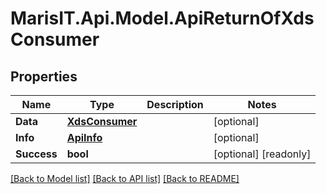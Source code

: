 
# MarisIT.Api.Model.ApiReturnOfXdsConsumer

## Properties

Name | Type | Description | Notes
------------ | ------------- | ------------- | -------------
**Data** | [**XdsConsumer**](XdsConsumer.md) |  | [optional] 
**Info** | [**ApiInfo**](ApiInfo.md) |  | [optional] 
**Success** | **bool** |  | [optional] [readonly] 

[[Back to Model list]](../README.md#documentation-for-models)
[[Back to API list]](../README.md#documentation-for-api-endpoints)
[[Back to README]](../README.md)

